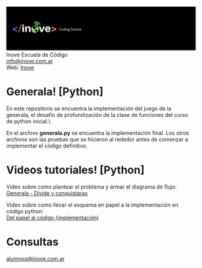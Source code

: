 ![Inove banner](/inove.jpg)
Inove Escuela de Código\
info@inove.com.ar\
Web: [Inove](http://inove.com.ar)

# Generala! [Python]
En este repositorio se encuentra la implementación del juego de la generala, el desafio de profundización de la clase de funciones del curso de python inicial.\

En el archivo __generala.py__ se encuentra la implementación final. Los otros archivos son las pruebas que se hicieron al rededor antes de comenzar a implementar el código definitivo.

# Videos tutoriales! [Python]

Video sobre como plantear el problema y armar el diagrama de flujo:\
[Generala - Divide y conquistaras](https://youtu.be/smwfwnMmMvU)

Video sobre como llevar el esquema en papel a la implementación en código python:\
[Del papel al código (implementación)](https://youtu.be/K43kKa1HmCY)

# Consultas
alumnos@inove.com.ar

